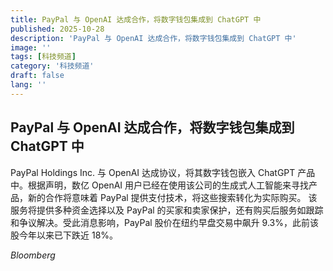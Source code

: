 ```yaml
---
title: PayPal 与 OpenAI 达成合作，将数字钱包集成到 ChatGPT 中
published: 2025-10-28
description: 'PayPal 与 OpenAI 达成合作，将数字钱包集成到 ChatGPT 中'
image: ''
tags: [科技频道]
category: '科技频道'
draft: false
lang: ''
---
```


## PayPal 与 OpenAI 达成合作，将数字钱包集成到 ChatGPT 中

PayPal Holdings Inc. 与 OpenAI 达成协议，将其数字钱包嵌入 ChatGPT 产品中。根据声明，数亿 OpenAI 用户已经在使用该公司的生成式人工智能来寻找产品，新的合作将意味着 PayPal 提供支付技术，将这些搜索转化为实际购买。
该服务将提供多种资金选择以及 PayPal 的买家和卖家保护，还有购买后服务如跟踪和争议解决。受此消息影响，PayPal 股价在纽约早盘交易中飙升 9.3%，此前该股今年以来已下跌近 18%。

*Bloomberg*
